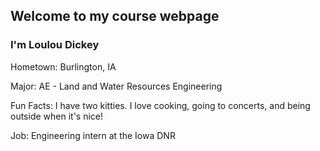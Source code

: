 <!DOCTYPE html>
<html>
<head>
<meta name="description" content="Welcome">
  <meta charset="utf-8">
  <meta name="viewport" content="width=device-width">
  
</head>
<body>
  <h2>Welcome to my course webpage</h2>
  <h3>I'm Loulou Dickey </h3>
  <p>Hometown: Burlington, IA </p>
  <p>Major: AE - Land and Water Resources Engineering</p>
  <p>Fun Facts: I have two kitties. I love cooking, going to concerts, and being outside when it's nice!</p>
  <p>Job: Engineering intern at the Iowa DNR </p>
</body>
</html>
